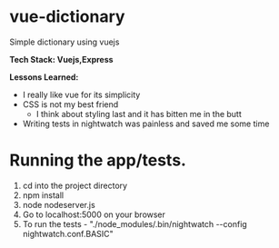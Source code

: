 # vue-dictionary

Simple dictionary using vuejs

**Tech Stack: Vuejs,Express**

**Lessons Learned:** 
* I really like vue for its simplicity
* CSS is not my best friend
  * I think about styling last and it has bitten me in the butt
* Writing tests in nightwatch was painless and saved me some time

# Running the app/tests.
1. cd into the project directory
2. npm install
2. node nodeserver.js
3. Go to localhost:5000 on your browser
4. To run the tests -  "./node_modules/.bin/nightwatch --config nightwatch.conf.BASIC"
